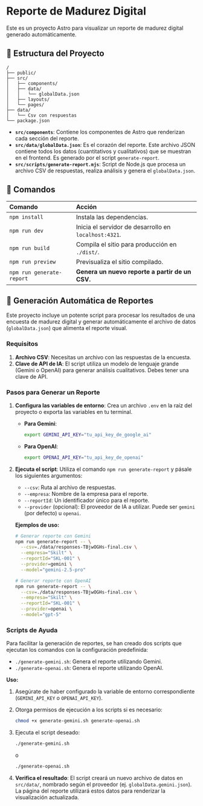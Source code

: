# Reporte de Madurez Digital

Este es un proyecto Astro para visualizar un reporte de madurez digital generado automáticamente.

## 🚀 Estructura del Proyecto

```text
/
├── public/
├── src/
│   ├── components/
│   ├── data/
│   │   └── globalData.json
│   ├── layouts/
│   └── pages/
├── data/
│   └── Csv con respuestas
└── package.json
```

-   **`src/components`**: Contiene los componentes de Astro que renderizan cada sección del reporte.
-   **`src/data/globalData.json`**: Es el corazón del reporte. Este archivo JSON contiene todos los datos (cuantitativos y cualitativos) que se muestran en el frontend. Es generado por el script `generate-report`.
-   **`src/scripts/generate-report.mjs`**: Script de Node.js que procesa un archivo CSV de respuestas, realiza análisis y genera el `globalData.json`.

## 🧞 Comandos

| Comando | Acción |
| :--- | :--- |
| `npm install` | Instala las dependencias. |
| `npm run dev` | Inicia el servidor de desarrollo en `localhost:4321`. |
| `npm run build` | Compila el sitio para producción en `./dist/`. |
| `npm run preview` | Previsualiza el sitio compilado. |
| `npm run generate-report` | **Genera un nuevo reporte a partir de un CSV.** |

## 🤖 Generación Automática de Reportes

Este proyecto incluye un potente script para procesar los resultados de una encuesta de madurez digital y generar automáticamente el archivo de datos (`globalData.json`) que alimenta el reporte visual.

### Requisitos

1.  **Archivo CSV**: Necesitas un archivo con las respuestas de la encuesta.
2.  **Clave de API de IA**: El script utiliza un modelo de lenguaje grande (Gemini o OpenAI) para generar análisis cualitativos. Debes tener una clave de API.

### Pasos para Generar un Reporte

1.  **Configura las variables de entorno**:
    Crea un archivo `.env` en la raíz del proyecto o exporta las variables en tu terminal.

    *   **Para Gemini**:
        ```bash
        export GEMINI_API_KEY="tu_api_key_de_google_ai"
        ```
    *   **Para OpenAI**:
        ```bash
        export OPENAI_API_KEY="tu_api_key_de_openai"
        ```

2.  **Ejecuta el script**:
    Utiliza el comando `npm run generate-report` y pásale los siguientes argumentos:
    *   `--csv`: Ruta al archivo de respuestas.
    *   `--empresa`: Nombre de la empresa para el reporte.
    *   `--reportId`: Un identificador único para el reporte.
    *   `--provider` (opcional): El proveedor de IA a utilizar. Puede ser `gemini` (por defecto) u `openai`.

    **Ejemplos de uso:**
    ```bash
    # Generar reporte con Gemini
    npm run generate-report -- \
      --csv=./data/responses-TBjwOGHs-final.csv \
      --empresa="Skilt" \
      --reportId="SKL-001" \
      --provider=gemini \
      --model="gemini-2.5-pro"
    
    # Generar reporte con OpenAI
    npm run generate-report -- \
      --csv=./data/responses-TBjwOGHs-final.csv \
      --empresa="Skilt" \
      --reportId="SKL-001" \
      --provider=openai \
      --model="gpt-5"
    ```

### Scripts de Ayuda

Para facilitar la generación de reportes, se han creado dos scripts que ejecutan los comandos con la configuración predefinida:

-   `./generate-gemini.sh`: Genera el reporte utilizando Gemini.
-   `./generate-openai.sh`: Genera el reporte utilizando OpenAI.

**Uso:**

1.  Asegúrate de haber configurado la variable de entorno correspondiente (`GEMINI_API_KEY` o `OPENAI_API_KEY`).
2.  Otorga permisos de ejecución a los scripts si es necesario:
    ```bash
    chmod +x generate-gemini.sh generate-openai.sh
    ```
3.  Ejecuta el script deseado:
    ```bash
    ./generate-gemini.sh
    ```
    o
    ```bash
    ./generate-openai.sh
    ```

3.  **Verifica el resultado**:
    El script creará un nuevo archivo de datos en `src/data/`, nombrado según el proveedor (ej. `globalData.gemini.json`). La página del reporte utilizará estos datos para renderizar la visualización actualizada.
